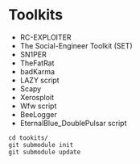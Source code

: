 # Toolkits
* RC-EXPLOITER 
* The Social-Engineer Toolkit (SET)
* SN1PER
* TheFatRat
* badKarma
* LAZY script
* Scapy
* Xerosploit
* Wfw script
* BeeLogger
* EternalBlue_DoublePulsar script
```
cd tookits/
git submodule init
git submodule update
```
